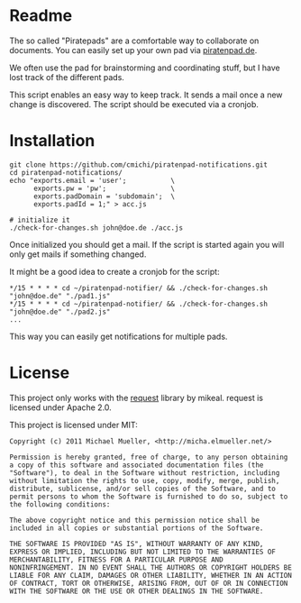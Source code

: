 # Readme

The so called "Piratepads" are a comfortable way to collaborate on documents. 
You can easily set up your own pad via [piratenpad.de](http://piratenpad.de).

We often use the pad for brainstorming and coordinating stuff, but I have lost
track of the different pads.

This script enables an easy way to keep track. It sends a mail once a new change
is discovered. The script should be executed via a cronjob.


# Installation

	git clone https://github.com/cmichi/piratenpad-notifications.git
	cd piratenpad-notifications/
	echo "exports.email = 'user'; 			\
		  exports.pw = 'pw';      			\
		  exports.padDomain = 'subdomain'; 	\
		  exports.padId = 1;" > acc.js
	
	# initialize it
	./check-for-changes.sh john@doe.de ./acc.js
	
Once initialized you should get a mail. If the script is started again 
you will only get mails if something changed. 

It might be a good idea to create a cronjob for the script:

	*/15 * * * * cd ~/piratenpad-notifier/ && ./check-for-changes.sh "john@doe.de" "./pad1.js" 
	*/15 * * * * cd ~/piratenpad-notifier/ && ./check-for-changes.sh "john@doe.de" "./pad2.js" 
	...
	
This way you can easily get notifications for multiple pads.
		

# License

This project only works with the [request](https://github.com/mikeal/request) library 
by mikeal. request is licensed under Apache 2.0. 

This project is licensed under MIT:

	Copyright (c) 2011 Michael Mueller, <http://micha.elmueller.net/>
	
	Permission is hereby granted, free of charge, to any person obtaining
	a copy of this software and associated documentation files (the
	"Software"), to deal in the Software without restriction, including
	without limitation the rights to use, copy, modify, merge, publish,
	distribute, sublicense, and/or sell copies of the Software, and to
	permit persons to whom the Software is furnished to do so, subject to
	the following conditions:

	The above copyright notice and this permission notice shall be
	included in all copies or substantial portions of the Software.

	THE SOFTWARE IS PROVIDED "AS IS", WITHOUT WARRANTY OF ANY KIND,
	EXPRESS OR IMPLIED, INCLUDING BUT NOT LIMITED TO THE WARRANTIES OF
	MERCHANTABILITY, FITNESS FOR A PARTICULAR PURPOSE AND
	NONINFRINGEMENT. IN NO EVENT SHALL THE AUTHORS OR COPYRIGHT HOLDERS BE
	LIABLE FOR ANY CLAIM, DAMAGES OR OTHER LIABILITY, WHETHER IN AN ACTION
	OF CONTRACT, TORT OR OTHERWISE, ARISING FROM, OUT OF OR IN CONNECTION
	WITH THE SOFTWARE OR THE USE OR OTHER DEALINGS IN THE SOFTWARE.